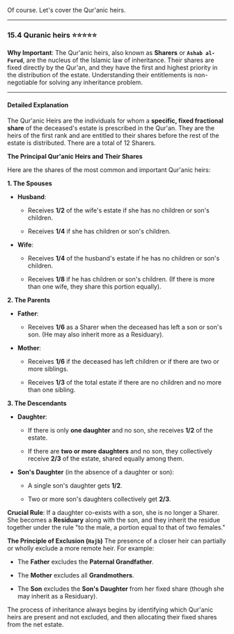 Of course. Let's cover the Qur'anic heirs.

---

### 15.4 Quranic heirs ⭐⭐⭐⭐⭐

**Why Important**: The Qur'anic heirs, also known as **Sharers** or **`Ashab al-Furud`**, are the nucleus of the Islamic law of inheritance. Their shares are fixed directly by the Qur'an, and they have the first and highest priority in the distribution of the estate. Understanding their entitlements is non-negotiable for solving any inheritance problem.

---

#### Detailed Explanation

The Qur'anic Heirs are the individuals for whom a **specific, fixed fractional share** of the deceased's estate is prescribed in the Qur'an. They are the heirs of the first rank and are entitled to their shares before the rest of the estate is distributed. There are a total of 12 Sharers.

**The Principal Qur'anic Heirs and Their Shares**

Here are the shares of the most common and important Qur'anic heirs:

**1. The Spouses**

- **Husband**:
    
    - Receives **1/2** of the wife's estate if she has no children or son's children.
        
    - Receives **1/4** if she has children or son's children.
        
- **Wife**:
    
    - Receives **1/4** of the husband's estate if he has no children or son's children.
        
    - Receives **1/8** if he has children or son's children. (If there is more than one wife, they share this portion equally).
        

**2. The Parents**

- **Father**:
    
    - Receives **1/6** as a Sharer when the deceased has left a son or son's son. (He may also inherit more as a Residuary).
        
- **Mother**:
    
    - Receives **1/6** if the deceased has left children or if there are two or more siblings.
        
    - Receives **1/3** of the total estate if there are no children and no more than one sibling.
        

**3. The Descendants**

- **Daughter**:
    
    - If there is only **one daughter** and no son, she receives **1/2** of the estate.
        
    - If there are **two or more daughters** and no son, they collectively receive **2/3** of the estate, shared equally among them.
        
- **Son's Daughter** (in the absence of a daughter or son):
    
    - A single son's daughter gets **1/2**.
        
    - Two or more son's daughters collectively get **2/3**.
        

**Crucial Rule**: If a daughter co-exists with a son, she is no longer a Sharer. She becomes a **Residuary** along with the son, and they inherit the residue together under the rule "to the male, a portion equal to that of two females."

**The Principle of Exclusion (`Hajb`)** The presence of a closer heir can partially or wholly exclude a more remote heir. For example:

- The **Father** excludes the **Paternal Grandfather**.
    
- The **Mother** excludes all **Grandmothers**.
    
- The **Son** excludes the **Son's Daughter** from her fixed share (though she may inherit as a Residuary).
    

The process of inheritance always begins by identifying which Qur'anic heirs are present and not excluded, and then allocating their fixed shares from the net estate.